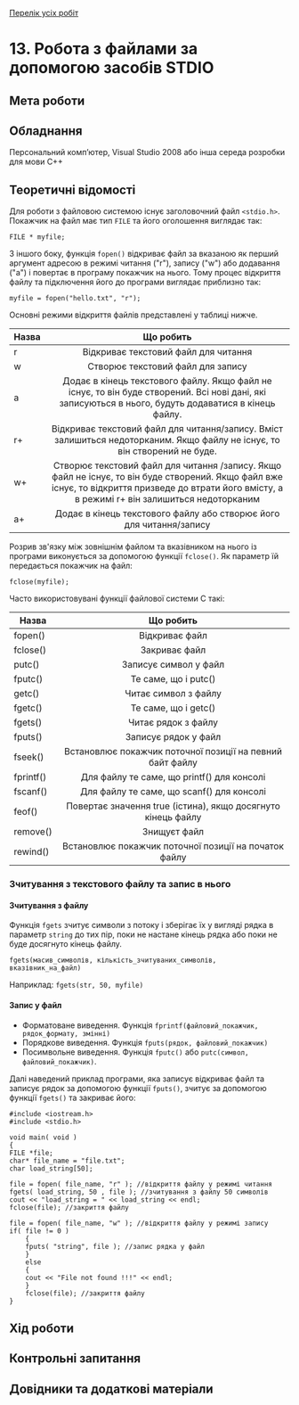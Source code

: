 [Перелік усіх робіт](README.md)

# 13. Робота з файлами за допомогою засобів STDIO

## Мета роботи 



## Обладнання

Персональний комп’ютер, Visual Studio 2008 або інша середа розробки для мови C++


## Теоретичні відомості

Для роботи з файловою системою існує заголовочний файл `<stdio.h>`. Покажчик на файл має тип `FILE` та його оголошення виглядає так:

`FILE * myfile;`

З іншого боку, функція `fopen()` відкриває файл за вказаною як перший аргумент адресою в режимі читання ("r"), запису ("w") або додавання ("a") і повертає в програму покажчик на нього. Тому процес відкриття файлу та підключення його до програми виглядає приблизно так: 

`myfile = fopen("hello.txt", "r");`

Основні режими відкриття файлів представлені у таблиці нижче.           

| Назва         | Що робить          |
| ------------- |:------------------:| 
| r   |Відкриває текстовий файл для читання|
| w     |Створює текстовий файл для запису|
| a  |Додає в кінець текстового файлу. Якщо файл не існує, то він буде створений. Всі нові дані, які записуються в нього, будуть додаватися в кінець файлу.|
| r+  |Відкриває  текстовий файл для читання/запису. Вміст залишиться недоторканим. Якщо файлу не існує, то він створений не буде.|
| w+   |Створює текстовий файл для читання /запису. Якщо файл не існує, то він буде створений. Якщо файл вже існує, то відкриття призведе до втрати його вмісту, а в режимі r+ він залишиться недоторканим|
| a+  |Додає в кінець текстового файлу або створює його для читання/запису|

Розрив зв'язку між зовнішнім файлом та вказівником на нього із програми виконується за допомогою функції `fclose()`. Як параметр їй передається покажчик на файл:

`fclose(myfile);`

Часто використовувані функції файлової системи С такі:

| Назва         | Що робить          |
| ------------- |:------------------:| 
| fopen()    |  	Відкриває файл     |
| fclose()     | Закриває файл  |
| putc()  |  	Записує  символ у файл  |
| fputc()  |  	Те саме, що і putc()    |
| getc()  |  	Читає символ з файлу    |
| fgetc() |  	Те саме, що і getc()    |
| fgets()  |  	Читає рядок з файлу     |
| fputs()   |  	Записує  рядок у файл   |
| fseek()  |  	Встановлює  покажчик поточної позиції на певний байт файлу    |
| fprintf()  | Для файлу те саме, що printf() для консолі    |
| fscanf()  | Для файлу те саме, що scanf() для консолі   |
| feof()  | Повертає значення true (істина), якщо досягнуто кінець файлу     |
| remove() |  	Знищуєт файл     |
| rewind()  |  	Встановлює  покажчик поточної позиції на початок файлу    |


### Зчитування з текстового файлу та запис в нього

#### Зчитування з файлу

Функція `fgets` зчитує символи з потоку і зберігає їх у вигляді рядка в параметр `string` до тих пір, поки не настане кінець рядка або поки не буде досягнуто кінець файлу.

`fgets(масив_символів, кількість_зчитуваних_символів, вказівник_на_файл)`

Наприклад: `fgets(str, 50, myfile)`

#### Запис у файл

* Форматоване виведення. Функція `fprintf(файловий_покажчик, рядок_формату, змінні)`
* Порядкове виведення. Функція `fputs(рядок, файловий_покажчик)`
* Посимвольне виведення. Функція `fputc()` або `putc(символ, файловий_покажчик)`.

Далі наведений приклад програми, яка записує відкриває файл  та записує рядок за допомогою функції `fputs()`, зчитує за допомогою функції `fgets()` та закриває його:

```
#include <iostream.h>
#include <stdio.h>

void main( void )
{
FILE *file;
char* file_name = "file.txt";
char load_string[50];

file = fopen( file_name, "r" ); //відкриття файлу у режимі читання
fgets( load_string, 50 , file ); //зчитування з файлу 50 символів
cout << "load_string = " << load_string << endl;
fclose(file); //закриття файлу     

file = fopen( file_name, "w" ); //відкриття файлу у режимі запису
if( file != 0 )
    {
    fputs( "string", file ); //запис рядка у файл
    } 
    else
    {
    cout << "File not found !!!" << endl;
    }
    fclose(file); //закриття файлу 
}
```

## Хід роботи

## Контрольні запитання

## Довідники та додаткові матеріали

